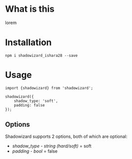 # What is this

lorem

# Installation

`npm i shadowizard_ishara28 --save`


# Usage


```
import {shadowizard} from 'shadowizard';

shadowizard({
    shadow_type: 'soft',
    padding: false
});
```

## Options

Shadowizard supports 2 options, both of which are optional:

* *shadow_type* - _string (hard/soft)_ = soft
* *padding* - _bool_ = false